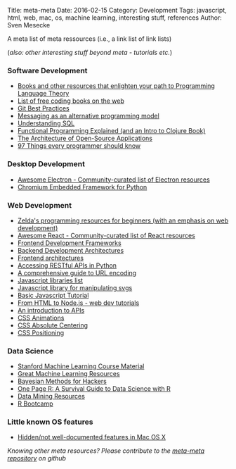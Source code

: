Title: meta-meta
Date: 2016-02-15
Category: Development
Tags: javascript, html, web, mac, os, machine learning, interesting stuff, references
Author: Sven Mesecke

A meta list of meta ressources (i.e., a link list of link lists)

(*also: other interesting stuff beyond meta - tutorials etc.*)

### Software Development
* [Books and other resources that enlighten your path to Programming Language Theory](https://github.com/steshaw/plt)
* [List of free coding books on the web](http://stackoverflow.com/questions/194812/list-of-freely-available-programming-books/392926#392926)
* [Git Best Practices](http://sethrobertson.github.io/GitBestPractices/)
* [Messaging as an alternative programming model](http://www.rebelscience.org/Cosas/Reliability.htm)
* [Understanding SQL](http://tech.pro/tutorial/1555/10-easy-steps-to-a-complete-understanding-of-sql)
* [Functional Programming Explained (and an Intro to Clojure Book)](http://www.braveclojure.com/functional-programming/)
* [The Architecture of Open-Source Applications](http://aosabook.org/en/index.html)
* [97 Things every programmer should know](http://programmer.97things.oreilly.com/wiki/index.php/Contributions_Appearing_in_the_Book)

### Desktop Development
* [Awesome Electron - Community-curated list of Electron resources](https://github.com/sindresorhus/awesome-electron)
* [Chromium Embedded Framework for Python](http://code.google.com/p/cefpython/)

### Web Development
* [Zelda's programming resources for beginners (with an emphasis on web development)](https://www.vodien.com/singapore-community/education/beginners-resources-to-learn-programming-languages.php)
* [Awesome React - Community-curated list of React resources](https://github.com/enaqx/awesome-react)
* [Frontend Development Frameworks](https://github.com/dypsilon/frontend-dev-bookmarks)
* [Backend Development Architectures](https://gist.github.com/ragingwind/5840075)
* [Frontend architectures](http://blog.pamelafox.org/2013/05/frontend-architectures-server-side-html.html)
* [Accessing RESTful APIs in Python](http://isbullsh.it/2012/06/Rest-api-in-python/)
* [A comprehensive guide to URL encoding](http://blog.lunatech.com/2009/02/03/what-every-web-developer-must-know-about-url-encoding)
* [Javascript libraries list](http://www.javascriptoo.com/)
* [Javascript library for manipulating svgs](http://svgjs.com/)
* [Basic Javascript Tutorial](http://jsforcats.com/)
* [From HTML to Node.js - web dev tutorials](http://www.bentobox.io/)
* [An introduction to APIs](https://zapier.com/learn/apis/)
* [CSS Animations](http://h5bp.github.io/Effeckt.css/dist/)
* [CSS Absolute Centering](http://codepen.io/shshaw/full/gEiDt)
* [CSS Positioning](http://alistapart.com/article/css-positioning-101)

### Data Science
* [Stanford Machine Learning Course Material](http://cs229.stanford.edu/materials.html)
* [Great Machine Learning Resources](http://wayfinder.co/pathways/5302a21dfc4065200a000004/great-machine-learning-resources)
* [Bayesian Methods for Hackers](http://camdavidsonpilon.github.io/Probabilistic-Programming-and-Bayesian-Methods-for-Hackers/)
* [One Page R: A Survival Guide to Data Science with R](http://onepager.togaware.com/)
* [Data Mining Resources](http://datamining.togaware.com/)
* [R Bootcamp](http://jaredknowles.com/r-bootcamp/)

### Little known OS features
* [Hidden/not well-documented features in Mac OS X](http://apple.stackexchange.com/questions/400/please-share-your-hidden-os-x-features-or-tips-and-tricks)

*Knowing other meta resources? Please contribute to the [meta-meta repository](https://github.com/sveme/meta-meta) on github*
